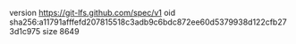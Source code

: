 version https://git-lfs.github.com/spec/v1
oid sha256:a11791afffefd207815518c3adb9c6bdc872ee60d5379938d122cfb273d1c975
size 8649
